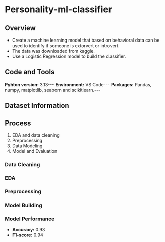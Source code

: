 # Personality-ml-classifier
## Overview
* Create a machine learning model that based on behavioral data can be used to identify if someone is extorvert or introvert.
* The data was downloaded from kaggle.
* Use a Logistic Regression model to build the classifier.

## Code and Tools
**Pyhton version:** 3.13---
**Environment:** VS Code---
**Packages:** Pandas, numpy, matplotlib, seaborn and scikitlearn.---

## Dataset Information


## **Process**
1. EDA and data cleaning
2. Preprocessing
3. Data Modeling
4. Model and Evaluation

### Data Cleaning 

### EDA

### Preprocessing

### Model Building 

### Model Performance

+ **Accuracy:** 0.93
+ **F1-score:** 0.94

